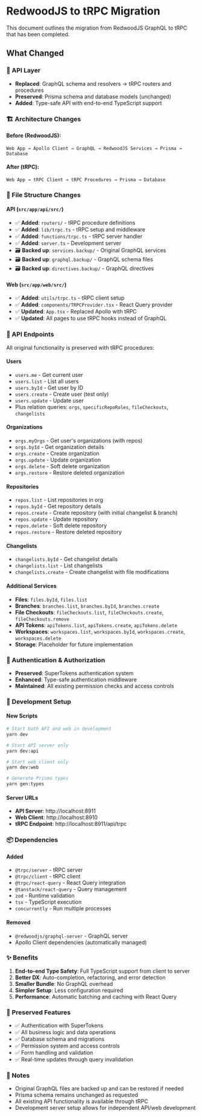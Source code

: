 # RedwoodJS to tRPC Migration

This document outlines the migration from RedwoodJS GraphQL to tRPC that has been completed.

## What Changed

### 🔄 API Layer
- **Replaced**: GraphQL schema and resolvers → tRPC routers and procedures
- **Preserved**: Prisma schema and database models (unchanged)
- **Added**: Type-safe API with end-to-end TypeScript support

### 🏗️ Architecture Changes

#### Before (RedwoodJS):
```
Web App → Apollo Client → GraphQL → RedwoodJS Services → Prisma → Database
```

#### After (tRPC):
```
Web App → tRPC Client → tRPC Procedures → Prisma → Database
```

### 📁 File Structure Changes

#### API (`src/app/api/src/`)
- ✅ **Added**: `routers/` - tRPC procedure definitions
- ✅ **Added**: `lib/trpc.ts` - tRPC setup and middleware
- ✅ **Added**: `functions/trpc.ts` - tRPC server handler
- ✅ **Added**: `server.ts` - Development server
- 🗃️ **Backed up**: `services.backup/` - Original GraphQL services
- 🗃️ **Backed up**: `graphql.backup/` - GraphQL schema files
- 🗃️ **Backed up**: `directives.backup/` - GraphQL directives

#### Web (`src/app/web/src/`)
- ✅ **Added**: `utils/trpc.ts` - tRPC client setup
- ✅ **Added**: `components/TRPCProvider.tsx` - React Query provider
- ✅ **Updated**: `App.tsx` - Replaced Apollo with tRPC
- ✅ **Updated**: All pages to use tRPC hooks instead of GraphQL

### 🔌 API Endpoints

All original functionality is preserved with tRPC procedures:

#### Users
- `users.me` - Get current user
- `users.list` - List all users  
- `users.byId` - Get user by ID
- `users.create` - Create user (test only)
- `users.update` - Update user
- Plus relation queries: `orgs`, `specificRepoRoles`, `fileCheckouts`, `changelists`

#### Organizations
- `orgs.myOrgs` - Get user's organizations (with repos)
- `orgs.byId` - Get organization details
- `orgs.create` - Create organization
- `orgs.update` - Update organization
- `orgs.delete` - Soft delete organization
- `orgs.restore` - Restore deleted organization

#### Repositories
- `repos.list` - List repositories in org
- `repos.byId` - Get repository details
- `repos.create` - Create repository (with initial changelist & branch)
- `repos.update` - Update repository
- `repos.delete` - Soft delete repository
- `repos.restore` - Restore deleted repository

#### Changelists
- `changelists.byId` - Get changelist details
- `changelists.list` - List changelists
- `changelists.create` - Create changelist with file modifications

#### Additional Services
- **Files**: `files.byId`, `files.list`
- **Branches**: `branches.list`, `branches.byId`, `branches.create`
- **File Checkouts**: `fileCheckouts.list`, `fileCheckouts.create`, `fileCheckouts.remove`
- **API Tokens**: `apiTokens.list`, `apiTokens.create`, `apiTokens.delete`
- **Workspaces**: `workspaces.list`, `workspaces.byId`, `workspaces.create`, `workspaces.delete`
- **Storage**: Placeholder for future implementation

### 🔐 Authentication & Authorization

- **Preserved**: SuperTokens authentication system
- **Enhanced**: Type-safe authentication middleware
- **Maintained**: All existing permission checks and access controls

### 🚀 Development Setup

#### New Scripts
```bash
# Start both API and web in development
yarn dev

# Start API server only
yarn dev:api

# Start web client only  
yarn dev:web

# Generate Prisma types
yarn gen:types
```

#### Server URLs
- **API Server**: http://localhost:8911
- **Web Client**: http://localhost:8910
- **tRPC Endpoint**: http://localhost:8911/api/trpc

### 📦 Dependencies

#### Added
- `@trpc/server` - tRPC server
- `@trpc/client` - tRPC client
- `@trpc/react-query` - React Query integration
- `@tanstack/react-query` - Query management
- `zod` - Runtime validation
- `tsx` - TypeScript execution
- `concurrently` - Run multiple processes

#### Removed
- `@redwoodjs/graphql-server` - GraphQL server
- Apollo Client dependencies (automatically managed)

### ✨ Benefits

1. **End-to-end Type Safety**: Full TypeScript support from client to server
2. **Better DX**: Auto-completion, refactoring, and error detection
3. **Smaller Bundle**: No GraphQL overhead
4. **Simpler Setup**: Less configuration required
5. **Performance**: Automatic batching and caching with React Query

### 🔧 Preserved Features

- ✅ Authentication with SuperTokens
- ✅ All business logic and data operations
- ✅ Database schema and migrations
- ✅ Permission system and access controls
- ✅ Form handling and validation
- ✅ Real-time updates through query invalidation

### 📝 Notes

- Original GraphQL files are backed up and can be restored if needed
- Prisma schema remains unchanged as requested
- All existing API functionality is available through tRPC
- Development server setup allows for independent API/web development